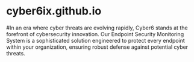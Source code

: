 # cyber6ix.github.io
#In an era where cyber threats are evolving rapidly, Cyber6 stands at the forefront of cybersecurity innovation. Our Endpoint Security Monitoring System is a sophisticated solution engineered to protect every endpoint within your organization, ensuring robust defense against potential cyber threats.
